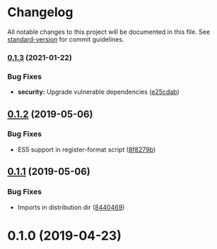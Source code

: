 # Changelog

All notable changes to this project will be documented in this file. See [standard-version](https://github.com/conventional-changelog/standard-version) for commit guidelines.

### [0.1.3](https://github.com/mckomo/dynamic-numeral/compare/v0.1.2...v0.1.3) (2021-01-22)


### Bug Fixes

* **security:** Upgrade vulnerable dependencies ([e25cdab](https://github.com/mckomo/dynamic-numeral/commit/e25cdabb5cf015097773fccf112d1ed854d8124b))

## [0.1.2](https://github.com/mckomo/dynamic-numeral/compare/v0.1.1...v0.1.2) (2019-05-06)


### Bug Fixes

* ES5 support in register-format script ([8f8279b](https://github.com/mckomo/dynamic-numeral/commit/8f8279b))



## [0.1.1](https://github.com/mckomo/dynamic-numeral/compare/v0.1.0...v0.1.1) (2019-05-06)


### Bug Fixes

* Imports in distribution dir ([8440469](https://github.com/mckomo/dynamic-numeral/commit/8440469))



# 0.1.0 (2019-04-23)
